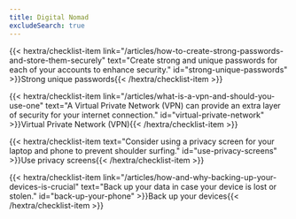 ```yaml
---
title: Digital Nomad
excludeSearch: true
---
```

{{< hextra/checklist-item link="/articles/how-to-create-strong-passwords-and-store-them-securely" text="Create strong and unique passwords for each of your accounts to enhance security." id="strong-unique-passwords" >}}Strong unique passwords{{< /hextra/checklist-item >}}

{{< hextra/checklist-item link="/articles/what-is-a-vpn-and-should-you-use-one" text="A Virtual Private Network (VPN) can provide an extra layer of security for your internet connection." id="virtual-private-network" >}}Virtual Private Network (VPN){{< /hextra/checklist-item >}}

{{< hextra/checklist-item text="Consider using a privacy screen for your laptop and phone to prevent shoulder surfing." id="use-privacy-screens" >}}Use privacy screens{{< /hextra/checklist-item >}}

{{< hextra/checklist-item link="/articles/how-and-why-backing-up-your-devices-is-crucial" text="Back up your data in case your device is lost or stolen." id="back-up-your-phone" >}}Back up your devices{{< /hextra/checklist-item >}}
